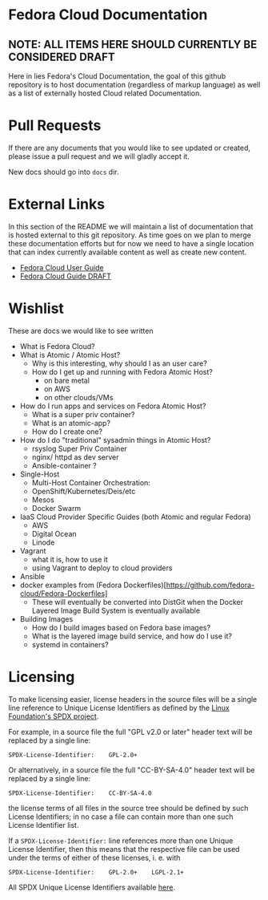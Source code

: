 # Fedora Cloud Documentation

## NOTE: ALL ITEMS HERE SHOULD CURRENTLY BE CONSIDERED DRAFT

Here in lies Fedora's Cloud Documentation, the goal of this github repository is
to host documentation (regardless of markup language) as well as a list of
externally hosted Cloud related Documentation.

# Pull Requests
If there are any documents that you would like to see updated or created, please
issue a pull request and we will gladly accept it.

New docs should go into `docs` dir.

# External Links

In this section of the README we will maintain a list of documentation that is
hosted external to this git repository. As time goes on we plan to merge these
documentation efforts but for now we need to have a single location that can
index currently available content as well as create new content.

* [Fedora Cloud User Guide](http://fedoracloud.readthedocs.io/en/latest/)
* [Fedora Cloud Guide
  DRAFT](https://docs.fedoraproject.org/en-US/Fedora_Draft_Documentation/0.1/html/Cloud_Guide/index.html)

# Wishlist

These are docs we would like to see written

* What is Fedora Cloud?
* What is Atomic / Atomic Host?
    * Why is this interesting, why should I as an user care?
    * How do I get up and running with Fedora Atomic Host?
        * on bare metal
        * on AWS
        * on other clouds/VMs
* How do I run apps and services on Fedora Atomic Host?
    * What is a super priv container?
    * What is an atomic-app?
    * How do I create one?
* How do I do "traditional" sysadmin things in Atomic Host?
    * rsyslog Super Priv Container
    * nginx/ httpd as dev server
    * Ansible-container ?
* Single-Host
    * Multi-Host Container Orchestration:
    * OpenShift/Kubernetes/Deis/etc
    * Mesos
    * Docker Swarm
* IaaS Cloud Provider Specific Guides (both Atomic and regular Fedora)
    * AWS
    * Digital Ocean
    * Linode
* Vagrant
    * what it is, how to use it
    * using Vagrant to deploy to cloud providers
* Ansible
* docker examples from (Fedora Dockerfiles)[https://github.com/fedora-cloud/Fedora-Dockerfiles]
    * These will eventually be converted into DistGit when the Docker Layered Image Build System is eventually available
* Building Images
    * How do I build images based on Fedora base images?
    * What is the layered image build service, and how do I use it?
    * systemd in containers?

# Licensing

To make licensing easier, license headers in the source files will be
a single line reference to Unique License Identifiers as defined by
the [Linux Foundation's SPDX project](http://spdx.org/).

For example, in a source file the full "GPL v2.0 or later" header text will be
replaced by a single line:

    SPDX-License-Identifier:    GPL-2.0+

Or alternatively, in a source file the full "CC-BY-SA-4.0" header text will be
replaced by a single line:

    SPDX-License-Identifier:    CC-BY-SA-4.0

the license terms of all files in the source tree should be defined
by such License Identifiers; in no case a file can contain more than
one such License Identifier list.

If a `SPDX-License-Identifier:` line references more than one Unique
License Identifier, then this means that the respective file can be
used under the terms of either of these licenses, i. e. with

    SPDX-License-Identifier:    GPL-2.0+    LGPL-2.1+

All SPDX Unique License Identifiers available [here](http://spdx.org/licenses/).
